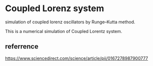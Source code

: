 # Coupled Lorenz system
simulation of coupled lorenz oscillators by Runge–Kutta method.


This is a numerical simulation of Coupled Lorentz system.

## referrence 
https://www.sciencedirect.com/science/article/pii/0167278987900777

